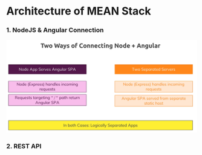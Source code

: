# Architecture of MEAN Stack

 ### 1. NodeJS & Angular Connection

![alt text](./images/Mean_TwoWays_of_Connecting_Node-Angular.png)

### 2. REST API
